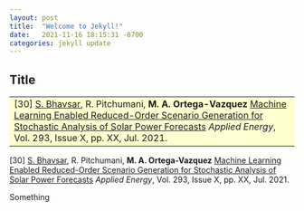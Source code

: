 ```yaml
---
layout: post
title:  "Welcome to Jekyll!"
date:   2021-11-16 18:15:31 -0700
categories: jekyll update
---
```



<!-- </table> -->
<!-- <h2>2019</h2> -->
## Title
<table class="table table-hover">

<tr style="background-color: #ffffd0">
<td>
    [30]
    <u> S. Bhavsar</u>, R. Pitchumani, <strong>M. A. Ortega-Vazquez</strong>
    <a href="https://www.sciencedirect.com/science/article/abs/pii/S0306261921004372?via%3Dihub" target="_blank"> Machine Learning Enabled Reduced-Order Scenario Generation for Stochastic Analysis of Solar Power Forecasts</a>
    <em> Applied Energy</em>, Vol. 293, Issue X, pp. XX, Jul. 2021.
    <br />    
</td>
</tr>
</table>

<tr>
<td>
    [30]
    <u> S. Bhavsar</u>, R. Pitchumani, <strong>M. A. Ortega-Vazquez</strong>
    <a href="https://www.sciencedirect.com/science/article/abs/pii/S0306261921004372?via%3Dihub" target="_blank"> Machine Learning Enabled Reduced-Order Scenario Generation for Stochastic Analysis of Solar Power Forecasts</a>
    <em> Applied Energy</em>, Vol. 293, Issue X, pp. XX, Jul. 2021.
    <br />    
</td>
</tr>
</table>

Something
